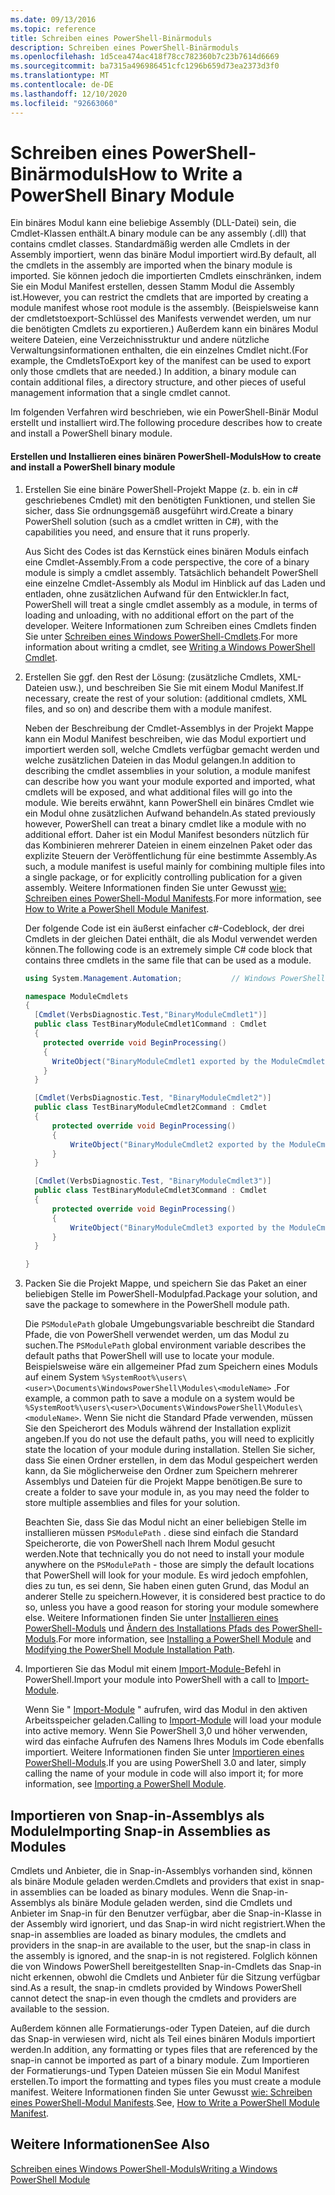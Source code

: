 ```yaml
---
ms.date: 09/13/2016
ms.topic: reference
title: Schreiben eines PowerShell-Binärmoduls
description: Schreiben eines PowerShell-Binärmoduls
ms.openlocfilehash: 1d5cea474ac418f78cc782360b7c23b7614d6669
ms.sourcegitcommit: ba7315a496986451cfc1296b659d73ea2373d3f0
ms.translationtype: MT
ms.contentlocale: de-DE
ms.lasthandoff: 12/10/2020
ms.locfileid: "92663060"
---
```

# <a name="how-to-write-a-powershell-binary-module"></a><span data-ttu-id="756ff-103">Schreiben eines PowerShell-Binärmoduls</span><span class="sxs-lookup"><span data-stu-id="756ff-103">How to Write a PowerShell Binary Module</span></span>

<span data-ttu-id="756ff-104">Ein binäres Modul kann eine beliebige Assembly (DLL-Datei) sein, die Cmdlet-Klassen enthält.</span><span class="sxs-lookup"><span data-stu-id="756ff-104">A binary module can be any assembly (.dll) that contains cmdlet classes.</span></span> <span data-ttu-id="756ff-105">Standardmäßig werden alle Cmdlets in der Assembly importiert, wenn das binäre Modul importiert wird.</span><span class="sxs-lookup"><span data-stu-id="756ff-105">By default, all the cmdlets in the assembly are imported when the binary module is imported.</span></span> <span data-ttu-id="756ff-106">Sie können jedoch die importierten Cmdlets einschränken, indem Sie ein Modul Manifest erstellen, dessen Stamm Modul die Assembly ist.</span><span class="sxs-lookup"><span data-stu-id="756ff-106">However, you can restrict the cmdlets that are imported by creating a module manifest whose root module is the assembly.</span></span> <span data-ttu-id="756ff-107">(Beispielsweise kann der cmdletstoexport-Schlüssel des Manifests verwendet werden, um nur die benötigten Cmdlets zu exportieren.) Außerdem kann ein binäres Modul weitere Dateien, eine Verzeichnisstruktur und andere nützliche Verwaltungsinformationen enthalten, die ein einzelnes Cmdlet nicht.</span><span class="sxs-lookup"><span data-stu-id="756ff-107">(For example, the CmdletsToExport key of the manifest can be used to export only those cmdlets that are needed.) In addition, a binary module can contain additional files, a directory structure, and other pieces of useful management information that a single cmdlet cannot.</span></span>

<span data-ttu-id="756ff-108">Im folgenden Verfahren wird beschrieben, wie ein PowerShell-Binär Modul erstellt und installiert wird.</span><span class="sxs-lookup"><span data-stu-id="756ff-108">The following procedure describes how to create and install a PowerShell binary module.</span></span>

#### <a name="how-to-create-and-install-a-powershell-binary-module"></a><span data-ttu-id="756ff-109">Erstellen und Installieren eines binären PowerShell-Moduls</span><span class="sxs-lookup"><span data-stu-id="756ff-109">How to create and install a PowerShell binary module</span></span>

1. <span data-ttu-id="756ff-110">Erstellen Sie eine binäre PowerShell-Projekt Mappe (z. b. ein in c# geschriebenes Cmdlet) mit den benötigten Funktionen, und stellen Sie sicher, dass Sie ordnungsgemäß ausgeführt wird.</span><span class="sxs-lookup"><span data-stu-id="756ff-110">Create a binary PowerShell solution (such as a cmdlet written in C#), with the capabilities you need, and ensure that it runs properly.</span></span>

   <span data-ttu-id="756ff-111">Aus Sicht des Codes ist das Kernstück eines binären Moduls einfach eine Cmdlet-Assembly.</span><span class="sxs-lookup"><span data-stu-id="756ff-111">From a code perspective, the core of a binary module is simply a cmdlet assembly.</span></span> <span data-ttu-id="756ff-112">Tatsächlich behandelt PowerShell eine einzelne Cmdlet-Assembly als Modul im Hinblick auf das Laden und entladen, ohne zusätzlichen Aufwand für den Entwickler.</span><span class="sxs-lookup"><span data-stu-id="756ff-112">In fact, PowerShell will treat a single cmdlet assembly as a module, in terms of loading and unloading, with no additional effort on the part of the developer.</span></span> <span data-ttu-id="756ff-113">Weitere Informationen zum Schreiben eines Cmdlets finden Sie unter [Schreiben eines Windows PowerShell-Cmdlets](../cmdlet/writing-a-windows-powershell-cmdlet.md).</span><span class="sxs-lookup"><span data-stu-id="756ff-113">For more information about writing a cmdlet, see [Writing a Windows PowerShell Cmdlet](../cmdlet/writing-a-windows-powershell-cmdlet.md).</span></span>

2. <span data-ttu-id="756ff-114">Erstellen Sie ggf. den Rest der Lösung: (zusätzliche Cmdlets, XML-Dateien usw.), und beschreiben Sie Sie mit einem Modul Manifest.</span><span class="sxs-lookup"><span data-stu-id="756ff-114">If necessary, create the rest of your solution: (additional cmdlets, XML files, and so on) and describe them with a module manifest.</span></span>

   <span data-ttu-id="756ff-115">Neben der Beschreibung der Cmdlet-Assemblys in der Projekt Mappe kann ein Modul Manifest beschreiben, wie das Modul exportiert und importiert werden soll, welche Cmdlets verfügbar gemacht werden und welche zusätzlichen Dateien in das Modul gelangen.</span><span class="sxs-lookup"><span data-stu-id="756ff-115">In addition to describing the cmdlet assemblies in your solution, a module manifest can describe how you want your module exported and imported, what cmdlets will be exposed, and what additional files will go into the module.</span></span>
   <span data-ttu-id="756ff-116">Wie bereits erwähnt, kann PowerShell ein binäres Cmdlet wie ein Modul ohne zusätzlichen Aufwand behandeln.</span><span class="sxs-lookup"><span data-stu-id="756ff-116">As stated previously however, PowerShell can treat a binary cmdlet like a module with no additional effort.</span></span>
   <span data-ttu-id="756ff-117">Daher ist ein Modul Manifest besonders nützlich für das Kombinieren mehrerer Dateien in einem einzelnen Paket oder das explizite Steuern der Veröffentlichung für eine bestimmte Assembly.</span><span class="sxs-lookup"><span data-stu-id="756ff-117">As such, a module manifest is useful mainly for combining multiple files into a single package, or for explicitly controlling publication for a given assembly.</span></span>
   <span data-ttu-id="756ff-118">Weitere Informationen finden Sie unter Gewusst [wie: Schreiben eines PowerShell-Modul Manifests](how-to-write-a-powershell-module-manifest.md).</span><span class="sxs-lookup"><span data-stu-id="756ff-118">For more information, see [How to Write a PowerShell Module Manifest](how-to-write-a-powershell-module-manifest.md).</span></span>

   <span data-ttu-id="756ff-119">Der folgende Code ist ein äußerst einfacher c#-Codeblock, der drei Cmdlets in der gleichen Datei enthält, die als Modul verwendet werden können.</span><span class="sxs-lookup"><span data-stu-id="756ff-119">The following code is an extremely simple C# code block that contains three cmdlets in the same file that can be used as a module.</span></span>

   ```csharp
   using System.Management.Automation;           // Windows PowerShell namespace.

   namespace ModuleCmdlets
   {
     [Cmdlet(VerbsDiagnostic.Test,"BinaryModuleCmdlet1")]
     public class TestBinaryModuleCmdlet1Command : Cmdlet
     {
       protected override void BeginProcessing()
       {
         WriteObject("BinaryModuleCmdlet1 exported by the ModuleCmdlets module.");
       }
     }

     [Cmdlet(VerbsDiagnostic.Test, "BinaryModuleCmdlet2")]
     public class TestBinaryModuleCmdlet2Command : Cmdlet
     {
         protected override void BeginProcessing()
         {
             WriteObject("BinaryModuleCmdlet2 exported by the ModuleCmdlets module.");
         }
     }

     [Cmdlet(VerbsDiagnostic.Test, "BinaryModuleCmdlet3")]
     public class TestBinaryModuleCmdlet3Command : Cmdlet
     {
         protected override void BeginProcessing()
         {
             WriteObject("BinaryModuleCmdlet3 exported by the ModuleCmdlets module.");
         }
     }

   }
   ```

3. <span data-ttu-id="756ff-120">Packen Sie die Projekt Mappe, und speichern Sie das Paket an einer beliebigen Stelle im PowerShell-Modulpfad.</span><span class="sxs-lookup"><span data-stu-id="756ff-120">Package your solution, and save the package to somewhere in the PowerShell module path.</span></span>

   <span data-ttu-id="756ff-121">Die `PSModulePath` globale Umgebungsvariable beschreibt die Standard Pfade, die von PowerShell verwendet werden, um das Modul zu suchen.</span><span class="sxs-lookup"><span data-stu-id="756ff-121">The `PSModulePath` global environment variable describes the default paths that PowerShell will use to locate your module.</span></span> <span data-ttu-id="756ff-122">Beispielsweise wäre ein allgemeiner Pfad zum Speichern eines Moduls auf einem System `%SystemRoot%\users\<user>\Documents\WindowsPowerShell\Modules\<moduleName>` .</span><span class="sxs-lookup"><span data-stu-id="756ff-122">For example, a common path to save a module on a system would be `%SystemRoot%\users\<user>\Documents\WindowsPowerShell\Modules\<moduleName>`.</span></span> <span data-ttu-id="756ff-123">Wenn Sie nicht die Standard Pfade verwenden, müssen Sie den Speicherort des Moduls während der Installation explizit angeben.</span><span class="sxs-lookup"><span data-stu-id="756ff-123">If you do not use the default paths, you will need to explicitly state the location of your module during installation.</span></span> <span data-ttu-id="756ff-124">Stellen Sie sicher, dass Sie einen Ordner erstellen, in dem das Modul gespeichert werden kann, da Sie möglicherweise den Ordner zum Speichern mehrerer Assemblys und Dateien für die Projekt Mappe benötigen.</span><span class="sxs-lookup"><span data-stu-id="756ff-124">Be sure to create a folder to save your module in, as you may need the folder to store multiple assemblies and files for your solution.</span></span>

   <span data-ttu-id="756ff-125">Beachten Sie, dass Sie das Modul nicht an einer beliebigen Stelle im installieren müssen `PSModulePath` . diese sind einfach die Standard Speicherorte, die von PowerShell nach Ihrem Modul gesucht werden.</span><span class="sxs-lookup"><span data-stu-id="756ff-125">Note that technically you do not need to install your module anywhere on the `PSModulePath` - those are simply the default locations that PowerShell will look for your module.</span></span> <span data-ttu-id="756ff-126">Es wird jedoch empfohlen, dies zu tun, es sei denn, Sie haben einen guten Grund, das Modul an anderer Stelle zu speichern.</span><span class="sxs-lookup"><span data-stu-id="756ff-126">However, it is considered best practice to do so, unless you have a good reason for storing your module somewhere else.</span></span> <span data-ttu-id="756ff-127">Weitere Informationen finden Sie unter [Installieren eines PowerShell-Moduls](./installing-a-powershell-module.md) und [Ändern des Installations Pfads des PowerShell-Moduls](./modifying-the-psmodulepath-installation-path.md).</span><span class="sxs-lookup"><span data-stu-id="756ff-127">For more information, see [Installing a PowerShell Module](./installing-a-powershell-module.md) and [Modifying the PowerShell Module Installation Path](./modifying-the-psmodulepath-installation-path.md).</span></span>

4. <span data-ttu-id="756ff-128">Importieren Sie das Modul mit einem [Import-Module-](/powershell/module/Microsoft.PowerShell.Core/Import-Module)Befehl in PowerShell.</span><span class="sxs-lookup"><span data-stu-id="756ff-128">Import your module into PowerShell with a call to [Import-Module](/powershell/module/Microsoft.PowerShell.Core/Import-Module).</span></span>

   <span data-ttu-id="756ff-129">Wenn Sie " [Import-Module](/powershell/module/Microsoft.PowerShell.Core/Import-Module) " aufrufen, wird das Modul in den aktiven Arbeitsspeicher geladen.</span><span class="sxs-lookup"><span data-stu-id="756ff-129">Calling to [Import-Module](/powershell/module/Microsoft.PowerShell.Core/Import-Module) will load your module into active memory.</span></span> <span data-ttu-id="756ff-130">Wenn Sie PowerShell 3,0 und höher verwenden, wird das einfache Aufrufen des Namens Ihres Moduls im Code ebenfalls importiert. Weitere Informationen finden Sie unter [Importieren eines PowerShell-Moduls](./importing-a-powershell-module.md).</span><span class="sxs-lookup"><span data-stu-id="756ff-130">If you are using PowerShell 3.0 and later, simply calling the name of your module in code will also import it; for more information, see [Importing a PowerShell Module](./importing-a-powershell-module.md).</span></span>

## <a name="importing-snap-in-assemblies-as-modules"></a><span data-ttu-id="756ff-131">Importieren von Snap-in-Assemblys als Module</span><span class="sxs-lookup"><span data-stu-id="756ff-131">Importing Snap-in Assemblies as Modules</span></span>

<span data-ttu-id="756ff-132">Cmdlets und Anbieter, die in Snap-in-Assemblys vorhanden sind, können als binäre Module geladen werden.</span><span class="sxs-lookup"><span data-stu-id="756ff-132">Cmdlets and providers that exist in snap-in assemblies can be loaded as binary modules.</span></span> <span data-ttu-id="756ff-133">Wenn die Snap-in-Assemblys als binäre Module geladen werden, sind die Cmdlets und Anbieter im Snap-in für den Benutzer verfügbar, aber die Snap-in-Klasse in der Assembly wird ignoriert, und das Snap-in wird nicht registriert.</span><span class="sxs-lookup"><span data-stu-id="756ff-133">When the snap-in assemblies are loaded as binary modules, the cmdlets and providers in the snap-in are available to the user, but the snap-in class in the assembly is ignored, and the snap-in is not registered.</span></span> <span data-ttu-id="756ff-134">Folglich können die von Windows PowerShell bereitgestellten Snap-in-Cmdlets das Snap-in nicht erkennen, obwohl die Cmdlets und Anbieter für die Sitzung verfügbar sind.</span><span class="sxs-lookup"><span data-stu-id="756ff-134">As a result, the snap-in cmdlets provided by Windows PowerShell cannot detect the snap-in even though the cmdlets and providers are available to the session.</span></span>

<span data-ttu-id="756ff-135">Außerdem können alle Formatierungs-oder Typen Dateien, auf die durch das Snap-in verwiesen wird, nicht als Teil eines binären Moduls importiert werden.</span><span class="sxs-lookup"><span data-stu-id="756ff-135">In addition, any formatting or types files that are referenced by the snap-in cannot be imported as part of a binary module.</span></span>
<span data-ttu-id="756ff-136">Zum Importieren der Formatierungs-und Typen Dateien müssen Sie ein Modul Manifest erstellen.</span><span class="sxs-lookup"><span data-stu-id="756ff-136">To import the formatting and types files you must create a module manifest.</span></span>
<span data-ttu-id="756ff-137">Weitere Informationen finden Sie unter Gewusst [wie: Schreiben eines PowerShell-Modul Manifests](how-to-write-a-powershell-module-manifest.md).</span><span class="sxs-lookup"><span data-stu-id="756ff-137">See, [How to Write a PowerShell Module Manifest](how-to-write-a-powershell-module-manifest.md).</span></span>

## <a name="see-also"></a><span data-ttu-id="756ff-138">Weitere Informationen</span><span class="sxs-lookup"><span data-stu-id="756ff-138">See Also</span></span>

[<span data-ttu-id="756ff-139">Schreiben eines Windows PowerShell-Moduls</span><span class="sxs-lookup"><span data-stu-id="756ff-139">Writing a Windows PowerShell Module</span></span>](./writing-a-windows-powershell-module.md)
